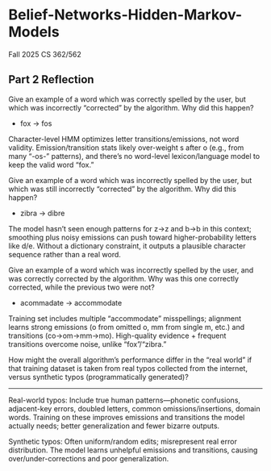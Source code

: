 # Belief-Networks-Hidden-Markov-Models
Fall 2025 CS 362/562

## Part 2 Reflection

Give an example of a word which was correctly spelled by the user, but which was incorrectly
“corrected” by the algorithm. Why did this happen?

- fox → fos

Character-level HMM optimizes letter transitions/emissions, not word validity. Emission/transition stats likely over-weight s after o (e.g., from many “-os-” patterns), and there’s no word-level lexicon/language model to keep the valid word “fox.”

Give an example of a word which was incorrectly spelled by the user, but which was still
incorrectly “corrected” by the algorithm. Why did this happen?

- zibra → dibre

The model hasn’t seen enough patterns for z→z and b→b in this context; smoothing plus noisy emissions can push toward higher-probability letters like d/e. Without a dictionary constraint, it outputs a plausible character sequence rather than a real word.

Give an example of a word which was incorrectly spelled by the user, and was correctly corrected
by the algorithm. Why was this one correctly corrected, while the previous two were not?

- acommadate → accommodate

Training set includes multiple “accommodate” misspellings; alignment learns strong emissions (o from omitted o, mm from single m, etc.) and transitions (co→om→mm→mo). High-quality evidence + frequent transitions overcome noise, unlike “fox”/“zibra.”

How might the overall algorithm’s performance differ in the “real world” if that training dataset is
taken from real typos collected from the internet, versus synthetic typos (programmatically
generated)?

-----

Real-world typos: Include true human patterns—phonetic confusions, adjacent-key errors, doubled letters, common omissions/insertions, domain words. Training on these improves emissions and transitions the model actually needs; better generalization and fewer bizarre outputs.

Synthetic typos: Often uniform/random edits; misrepresent real error distribution. The model learns unhelpful emissions and transitions, causing over/under-corrections and poor generalization.